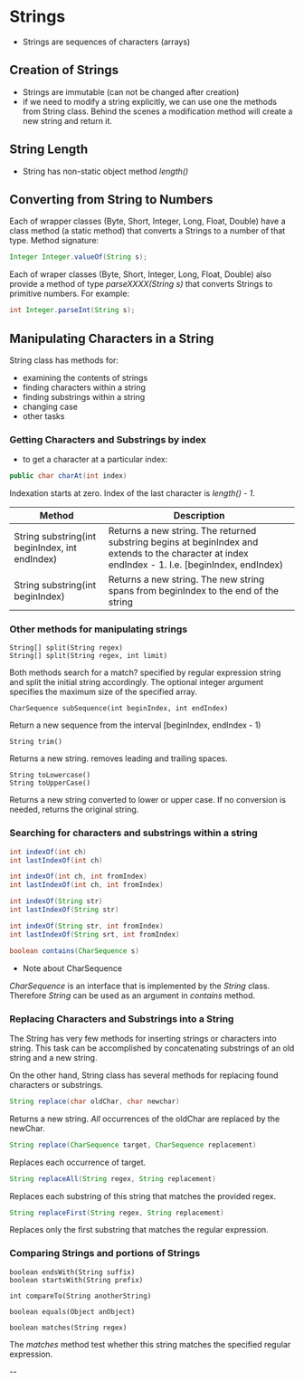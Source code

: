 
# Strings

- Strings are sequences of characters (arrays)

## Creation of Strings

- Strings are immutable (can not be changed after creation)
- if we need to modify a string explicitly, we can use one the methods from String class. Behind the scenes a modification method will create a new string and return it.

## String Length

- String has non-static object method *length()*

## Converting from String to Numbers

Each of wrapper classes (Byte, Short, Integer, Long, Float, Double) have a class method (a static method) that converts a Strings to a number of that type.
Method signature:
```Java
Integer Integer.valueOf(String s);
```

Each of wraper classes (Byte, Short, Integer, Long, Float, Double) also provide a method of type *parseXXXX(String s)* that converts Strings to primitive numbers.
For example:
```Java
int Integer.parseInt(String s);
```

## Manipulating Characters in a String

String class has methods for:
- examining the contents of strings
- finding characters within a string
- finding substrings within a string
- changing case
- other tasks

### Getting Characters and Substrings by index

- to get a character at a particular index:
```Java
public char charAt(int index)
```

Indexation starts at zero.
Index of the last character is *length() - 1*.


| Method | Description |
| ----------------------- | --------------------------------- |
| String substring(int beginIndex, int endIndex) | Returns a new string. The returned substring begins at beginIndex and extends to the character at index endIndex - 1. I.e. [beginIndex, endIndex) |
| String substring(int beginIndex) | Returns a new string. The new string spans from beginIndex to the end of the string |

### Other methods for manipulating strings

```
String[] split(String regex)
String[] split(String regex, int limit)
```
Both methods search for a match? specified by regular expression string and split the initial string accordingly.
The optional integer argument specifies the maximum size of the specified array.


```
CharSequence subSequence(int beginIndex, int endIndex)
```
Return a new sequence from the interval [beginIndex, endIndex - 1)

```
String trim()
```
Returns a new string. removes leading and trailing spaces.

```
String toLowercase()
String toUpperCase()
```
Returns a new string converted to lower or upper case.
If no conversion is needed, returns the original string.

### Searching for characters and substrings within a string

```Java
int indexOf(int ch)
int lastIndexOf(int ch)

int indexOf(int ch, int fromIndex)
int lastIndexOf(int ch, int fromIndex)

int indexOf(String str)
int lastIndexOf(String str)

int indexOf(String str, int fromIndex)
int lastIndexOf(String srt, int fromIndex)

boolean contains(CharSequence s)
```

- Note about CharSequence

*CharSequence* is an interface that is implemented by the *String* class.
Therefore *String* can be used as an argument in *contains* method.

### Replacing Characters and Substrings into a String

The String has very few methods for inserting strings or characters into string. This task can be accomplished by concatenating substrings of an old string and a new string.

On the other hand, String class has several methods for replacing found characters or substrings.

```Java
String replace(char oldChar, char newchar)
```
Returns a new string. *All* occurrences of the oldChar are replaced by the newChar.

```Java
String replace(CharSequence target, CharSequence replacement)
```
Replaces each occurrence of target.

```Java
String replaceAll(String regex, String replacement)
```
Replaces each substring of this string that matches the provided regex.

```Java
String replaceFirst(String regex, String replacement)
```
Replaces only the first substring that matches the regular expression.


### Comparing Strings and portions of Strings

```
boolean endsWith(String suffix)
boolean startsWith(String prefix)

int compareTo(String anotherString)

boolean equals(Object anObject)

boolean matches(String regex)
```
The *matches* method test whether this string matches the specified regular expression.
















--
